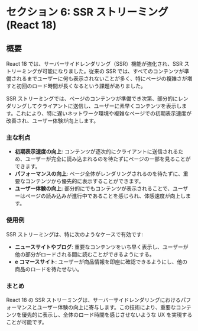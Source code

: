 # セクション 6: SSR ストリーミング (React 18)

## 概要

React 18 では、サーバーサイドレンダリング（SSR）機能が強化され、SSR ストリーミングが可能になりました。従来の SSR では、すべてのコンテンツが準備されるまでユーザーに何も表示されないことが多く、特にページの複雑さが増すと初回のロード時間が長くなるという課題がありました。

SSR ストリーミングでは、ページのコンテンツが準備でき次第、部分的にレンダリングしてクライアントに送信し、ユーザーに素早くコンテンツを表示します。これにより、特に遅いネットワーク環境や複雑なページでの初期表示速度が改善され、ユーザー体験が向上します。

### 主な利点

- **初期表示速度の向上**: コンテンツが逐次的にクライアントに送信されるため、ユーザーが完全に読み込まれるのを待たずにページの一部を見ることができます。
- **パフォーマンスの向上**: ページ全体がレンダリングされるのを待たずに、重要なコンテンツから優先的に表示することができます。
- **ユーザー体験の向上**: 部分的にでもコンテンツが表示されることで、ユーザーはページの読み込みが進行中であることを感じられ、体感速度が向上します。

### 使用例

SSR ストリーミングは、特に次のようなケースで有効です:

- **ニュースサイトやブログ**: 重要なコンテンツをいち早く表示し、ユーザーが他の部分がロードされる間に読むことができるようにする。
- **e コマースサイト**: ユーザーが商品情報を即座に確認できるようにし、他の商品のロードを待たせない。

### まとめ

React 18 の SSR ストリーミングは、サーバーサイドレンダリングにおけるパフォーマンスとユーザー体験の向上に寄与します。この技術により、重要なコンテンツを優先的に表示し、全体のロード時間を感じさせないような UX を実現することが可能です。
